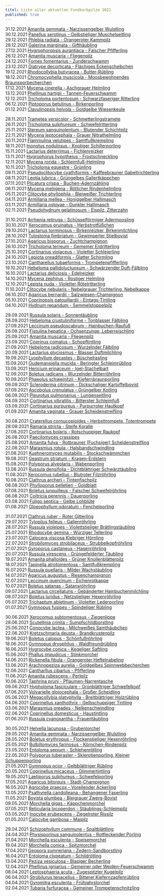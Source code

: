 ```yaml
---
titel: Liste aller aktuellen Fundkorbpilze 2021
published: true
---
```

31.12.2021 [Amanita gemmata - Narzissengelber Wulstling](/pilze/amanita-gemmata-narzissengelber-wulstling)  
30.12.2021 [Panellus serotinus - Gelbstieliger Muschelseitling](/pilze/panellus-serotinus-gelbstieliger-muschelseitling)  
29.12.2021 [Phlebia radiata - Orangeroter Kammpilz](/pilze/phlebia-radiata-orangeroter-kammpilz)\
28.12.2021 [Galerina marginata - Gifthäubling](/pilze/galerina-marginata-gifthäubling)\
27.12.2021 [Hygrophoropsis aurantiaca - Falscher Pfifferling](/pilze/hygrophoropsis-aurantiaca-falscher-pfifferling)\
26.12.2021 [Amanita muscaria - Fliegenpilz](/pilze/amanita-muscaria-fliegenpilz)\
24.12.2021 [Fomes fomentarius - Zunderschwamm](/pilze/fomes-fomentarius-zunderschwamm)\
23.12.2021 [Diatrype decorticata - Flächiges Eckenscheibchen](/pilze/diatrype-decorticata-flächiges-eckenscheibchen)\
19.12.2021 [Rhodocollybia butyracea - Butter-Rübling](/pilze/rhodocollybia-butyracea-butter-rübling)\
18.12.2021 [Chromocyphella muscicola - Moosbewohnendes Braunsporbecherchen](/pilze/chromocyphella-muscicola-moosbewohnendes-braunsporbecherchen)\
17.12.2021 [Mycena cinerella - Aschgrauer Helmling](/pilze/mycena-cinerella-aschgrauer-helmling)\
13.12.2021 [Phellinus hartigii - Tannen-Feuerschwamm](/pilze/phellinus-hartigii-tannen-feuerschwamm)\
12.12.2021 [Tricholoma portentosum - Schwarzfaseriger Ritterling](/pilze/tricholoma-portentosum-schwarzfaseriger-ritterling)\
06.12.2021 [Piptoporus betulinus - Birkenporling](/pilze/piptoporus-betulinus-birkenporling)\
01.12.2021 [Clavulinopsis helvola - Goldgelbe Wiesenkeule](/pilze/clavulinopsis-helvola-goldgelbe-wiesenkeule)

28.11.2021 [Trametes versicolor - Schmetterlingstramete](/pilze/trametes-versicolor-schmetterlingstramete)\
26.11.2021 [Tricholoma sulphureum - Schwefelritterling](/pilze/tricholoma-sulphureum-schwefelritterling)\
25.11.2021 [Stereum sanguinolentum - Blutender Schichtpilz](/pilze/stereum-sanguinolentum-blutender-nadelholzschichtpilz)\
22.11.2021 [Mycena leptocephala - Grauer Nitrathelmling](/pilze/mycena-leptocephala-grauer-nitrathelmling)\
20.11.2021 [Flammulina velutipes - Samtfußkrempling](/pilze/flammulina-velutipes-samtfußrübling)\
18.11.2021 [Inonotus nodulosus - Knotiger Schillerporling](/pilze/inonotus-nodulosus-knotiger-schillerporling)\
15.11.2021 [Lactarius deterrimus - Fichtenreizker](/pilze/lactarius-deterrimus-fichtenreizker)\
13.11.2021 [Hygrophorus hypothejus - Frostschneckling](/pilze/hygrophorus-hypothejus-frostschneckling)\
12.11.2021 [Mycena rorida - Schleimfuß-Helmling](/pilze/mycena-rorida-schleimfuß-helmling)\
10.11.2021 [Tricholoma equestre - Grünling](/pilze/tricholoma-equestre-grünling)\
09.11.2021 [Pseudoclitocybe cyathiformis - Kaffeebrauner Gabeltrichterling](/pilze/pseudoclitocybe-cyathiformis-kaffeebrauner-gabeltrichterling)\
08.11.2021 [Leotia lubrica - Grüngelbes Gallertkäppchen](/pilze/leotia-lubrica-grüngelbes-gallertkäppchen)\
07.11.2021 [Plicatura crispa - Buchen-Adernzähling](/pilze/plicatura-crispa-buchen-adernzähling)\
06.11.2021 [Mycena meliigena - Rötlicher Rindenhelmling](/pilze/mycena-meliigena-rötlicher-rindenhelmling)\
05.11.2021 [Clitocybe phyllophila - Bleiweißer Trichterling](/pilze/clitocybe-phyllophila-bleiweißer-firnistrichterling-bleiweißer-trichterling)\
04.11.2021 [Armillaria mellea - Honiggelber Hallimasch](/pilze/armillaria-mellea-honiggelber-hallimasch)\
03.11.2021 [Armillaria ostoyae - Dunkler Hallimasch](/pilze/armillaria-ostoyae-dunkler-hallimasch)\
02.11.2021 [Pseudohydnum gelatinosum - Eispilz, Zitterzahn](/pilze/pseudohydnum-gelatinosum-eispilz-zitterzahn) 

31.10.2021 [Arrhenia retiruga - Schüsselförmiger Adermoosling](/pilze/arrhenia-retiruga-schüsselförmiger-adermoosling)\
30.10.2021 [Xerocomus pruinatus - Herbstrotfüßchen](/pilze/xerocomus-pruinatus-herbstrotfüßchen)\
29.10.2021 [Lactarius torminosus - Birkenreizker, Birkenmilchling](/pilze/lactarius-torminosus-birkenreizker-birkenmilchling)\
28.10.2021 [Tulostoma fimbriatum - Gewimperter Stielbovist](/pilze/tulostoma-fimbriatum-gewimperter-stielbovist)\
27.10.2021 [Agaricus bisporus - Zuchtchampignon](/agaricus-bisporus-zucht-champignon)\
26.10.2021 [Tricholoma terreum - Gemeiner Erdritterling](/pilze/tricholoma-terreum-gemeiner-erdritterling)\
25.10.2021 [Cortinarius violaceus - Violetter Schleierling](<Cortinarius violaceus - Violetter Schleierling>)\
24.10.2021 [Lepiota oreadiformis - Glatter Schirmling](/pilze/lepiota-oreadiformis-glatter-schirmling)\
23.10.2021 [Cantharellus tubaeformis - Trompetenpfifferling](/pilze/cantharellus-tubaeformis-trompetenpfifferling)\
19.10.2021 [Hebeloma pallidoluctuosum - Schwärzender Duft-Fälbling](/pilze/hebeloma-pallidoluctuosum-schwärzender-duft-fälbling)\
16.10.2021 [Lactarius deliciosis - Edelreizker](/pilze/lactarius-deliciosus-edelreizker)\
14.10.2021 [Mycena zephirus - Rostiger Helmling](/pilze/mycena-zephirus-rostiger-helmling)\
12.10.2021 [Lepista nuda - Violetter Rötelritterling](/pilze/lepista-nuda-violetter-rötelritterling)\
11.10.2021 [Clitocybe nebularis - Nebelgrauer Trichterling, Nebelkappe](/pilze/clitocybe-nebularis-nebelgrauer-trichterling-nebelkappe)\
06.10.2021 [Agaricus bernardii - Salzwiesen-Champignon](/pilze/agaricus-bernardii-salzwiesen-egerling)\
05.10.2021 [Coprinopsis patouillardii - Eintags-Tintling](/pilze/coprinopsis-patouillardii-eintags-tintling)\
04.10.2021 [Hydnum repandum - Semmelstoppelpilz](/pilze/hydnum-repandum-semmelstoppelpilz)

29.09.2021 [Russula solaris - Sonnentäubling](/pilze/russula-solaris-sonnentäubling)\
28.09.2021 [Hebeloma crustuliniforme - Tonblasser Fälbling](/pilze/hebeloma-crustuliniforme-tonblasser-fälbling)\
27.09.2021 [Leccinum pseudoscabrum - Hainbuchen-Raufuß](/pilze/leccinum-pseudoscabrum-hainbuchenraufuß)\
26.09.2021 [Fistulina hepatica - Ochsenzunge, Leberreischling](/pilze/fistulina-hepatica-ochsenzunge-leberreischling)\
25.09.2021 [Amanita muscaria - Fliegenpilz ](/pilze/amanita-muscaria-fliegenpilz)\
23.09.2021 [Coprinus comatus - Schopftintling](/pilze/coprinus-comatus-schopftintling)\
21.09.2021 [Hebeloma radicosum - Wurzelnder Fälbling](/pilze/hebeloma-radicosum-wurzelnder-fälbling)\
20.09.2021 [Lactarius glyciosmus - Blasser Duftmilchling](/pilze/lactarius-glyciosmus-blasser-duftmilchling)\
19.09.2021 [Lyophyllum decastes - Büschelrasling](/pilze/lyophyllum-decastes-büschelrasling)\
15.09.2021 [Oudemansiella mucida - Beringter Schleimrübling](/pilze/oudemansiella-mucida-beringter-schleimrübling)\
13.09.2021 [Hericium erinaceum - Igel-Stachelbart](/pilze/hericium-erinaceum-igel-stachelbart)\
12.09.2021 [Boletus radicans - Wurzelnder Bitterröhrling](/boletus-radicans-wurzelnder-bitterröhrling)\
10.09.2021 [Phaeolus schweinitzii - Kiefernbraunporling](/pilze/phaeolus-spadiceus-kiefernbraunporling)\
09.09.2021 [Scleroderma citrinum - Dickschaliger Kartoffelbovist](/pilze/scleroderma-citrinum-dickschaliger-kartoffelbovist)\
07.09.2021 [Ascobolus crenulatus - Grüngelber Kotling](/pilze/ascobolus-crenulatus-grüngelber-kotling)\
06.09.2021 [Pleurotus pulmonarius - Lungenseitling](/pilze/pleurotus-pulmonarius-lungenseitling-löffelseitling)\
04.09.2021 [Cortinarius vibratilis - Bitterster Schleimfuß](/pilze/cortinarius-vibratilis-gallen-schleimfuß-bitterster-schleimfuß)\
03.09.2021 [Cortinarius purpureus - Purpurroter Hautkopf](/pilze/cortinarius-purpureus-purpurroter-hautkopf)\
01.09.2021 [Amanita vaginata - Grauer Scheidenstreifling](/pilze/amanita-vaginata-grauer-scheidenstreifling)

30.08.2021 [Craterellus cornucopioides - Herbsttrompete, Totentrompete](/pilze/craterellus-cornucopioides-herbsttrompete-totentrompete)\
28:08:2021 [Ramaria stricta - Steife Koralle](/pilze/ramaria-stricta-steife-koralle)\
27.08.2021 [Cortinarius bolaris - Rotschuppiger Raukopf](/pilze/cortinarius-bolaris-rotschuppiger-raukopf)\
26.08.2021 [Paecilomyces crassipes](/pilze/paecilomyces-crassipes)\
25.08.2021 [Amanita fulva - Rotbrauner (Fuchsiger) Scheidenstreifling](/pilze/amanita-fulva-rotbrauner-fuchsiger-scheidenstreifling)\
22.08.2021 [Marasmius rotula - Halsbandschwindling](/pilze/marasmius-rotula-halsbandschwindling)\
21.08.2021 [Kuehneromyces mutabilis - Stockschwämmchen](/pilze/kuehneromyces-mutabilis-stockschwämmchen)\
19.08.2021 [Geastrum striatum - Kragen-Erdstern](/pilze/geastrum-striatum-kragen-erdstern)\
15.08.2021 [Polyporus alveolaris - Wabenporling](/pilze/polyporus-alveolaris-wabenporling)\
13.08.2021 [Russula densifolia - Dichtblättriger Schwärztäubling](/pilze/russula-densifolia-dichtblättriger-schwärztäubling)\
11.08.2021 [Xerocomus rubellus - Blutroter Filzröhrling](/pilze/xerocomus-rubellus-blutroter-filzröhrling)\
10.08.2021 [Clathrus archeri - Tintenfischpilz](/pilze/clathrus-archeri-tintenfischpilz)\
08.08.2021 [Phylloporus pelletieri - Goldblatt](/pilze/phylloporus-pelletieri-goldblatt)\
07.08.2021 [Boletus junquilleus - Falscher Schwefelröhrling](/pilze/boletus-junquilleus-falscher-schwefelröhrling)\
06.08.2021 [Coltricia perennis - Dauerporling](/pilze/coltricia-perennis-gezonter-dauerporling)\
03.08.2021 [Fuligo septica - Gelbe Lohblüte](/pilze/fuligo-septica-gelbe-lohblüte)\
01.08.2021 [Gloeophyllum odoratum - Fenchelporling](/pilze/gloeophyllum-odoratum-fenchelporling)

31.07.2021 [Clathrus ruber - Roter Gitterling](/pilze/clathrus-ruber-roter-gitterling)\
29.07.2021 [Tylopilus felleus - Gallenröhrling](/artikel/die-invasion-der-bitterlinge.html)\
28.07.2021 [Russula violeipes - Violettstieliger Brätlingstäubling](/pilze/russula-violeipes-violettstieliger-brätlingstäubling)\
25.07.2021 [Rhodocybe gemina - Würziger Tellerling](/pilze/rhodocybe-gemina-würziger-tellerling)\
23.07.2021 [Calocera viscosa Klebriger Hörnling](/pilze/calocera-viscosa-klebriger-hörnling)\
22.07.2021 [Strobilomyces strobilaceus - Strubbelkopfröhrling](/pilze/strobilomyces-strobilaceus-strubbelkopfröhrling)\
21.07.2021 [Gyroporus castaneus - Hasenröhrling](/pilze/gyroporus-castaneus-hasenröhrling)\
20.07.2021 [Russula virescens - Grüngefelderter Täubling](/pilze/russula-virescens-grüngefelderter-täubling)\
19.07.2021 [Amanita phalloides - Grüner Knollenblätterpilz](/pilze/amanita-phalloides-grüner-knollenblätterpilz)\
18.07.2021 [Tapinella atrotomentosa - Samtfußkrempling](/pilze/tapinella-atrotomentosa-samtfußkrempling)\
15.07.2021 [Russula puellaris - Milder Wachstäubling](/pilze/russula-puellaris-milder-wachstäubling-mädchentäubling)\
14.07.2021 [Agaricus augustus - Riesenchampignon](/pilze/agaricus-augustus-riesenchampignon)\
12.07.2021 [Leccinum quercinum - Eichenrotkappe](/pilze/leccinum-quercinum-eichenrotkappe)\
10.07.2021 [Boletus satanas - Satansröhrling](/pilze/boletus-satanas-satansröhrling)\
09.07.2021 [Lactarius circellatuns - Gebänderter Hainbuchenmilchling](/lactarius-circellatus-gebänderter-hainbuchenmilchling)\
08.07.2021 [Boletus luridus - Netzstieliger Hexenröhrling](/pilze/boletus-luridus-netzstieliger-hexenröhrling)\
05.07.2021 [Trichaptum abietinum - Violetter Lederporling](/trichaptum-abietinum-violetter-lederporling-gemeiner-violettporling)\
01.07.2021 [Gymnopus fusipes - Spindeliger Rübling](/pilze/gymnopus-fusipes-spindeliger-rübling)

30.06.2021 [Xerocomus subtomentosus - Ziegenlippe](/pilze/xerocomus-subtomentosus-ziegenlippe)\
28.06.2021 [Scutellinia crinita - Sumpfschildborstling](/pilze/scutellinia-crinita-bewimperter-schildborstling-sumpfschildborstling)\
25.06.2021 [Conocybe lactea - Milchweißes Samthäubchen](/pilze/conocybe-lactea-milchweißes-samthäubchen)\
22.06.2021 [Kretzschmaria deusta - Brandkrustenpilz](/pilze/kretzschmaria-deusta-brandkrustenpilz)\
19.06.2021 [Boletus calopus - Schönfußröhrling](/pilze/boletus-calopus-schönfußröhrling)\
18.06.2021 [Gymnopus dryophilus - Waldfreundrübling](/pilze/gymnopus-dryophilus-waldfreundrübling)\
16.06.2021 [Hygrocybe conica - Kegeliger Saftling](/pilze/hygrocybe-conica-kegeliger-saftling-schwärzender-saftling)\
15.06.2021 [Phallus impudicus - Stinkmorchel](/pilze/phallus-impudicus-stinkmorchel)\
14.06.2021 [Rickenella fibula - Orangeroter Heftelnabeling](/pilze/rickenella-fibula)\
13.06.2021 [Arachnopeziza aurelia - Goldgelbes Spinnwebbecherchen](<13.06.2021  Arachnopeziza aurelia - Goldgelbes Spinnwebbecherchen>)\
12.06.2021 [Cantharllus cibarius - Pfifferling](/pilze/cantharellus-cibarius-pfifferling)\
11.06.2021 [Amanita rubescens - Perlpilz](/pilze/amanita-rubescens-perlpilz)\
10.06.2021 [Taphrina pruni - Pflaumen-Narrentasche](/pilze/taphrina-pruni-pflaumen-narrentasche)\
09.06.2021 [Hypholoma fasciculare - Grünblättriger Schwefelkopf](/pilze/hypholoma-fasciculare-grünblättriger-schwefelkopf)\
07.06.2021 [Volvarielle gloiocephala - Großer Scheidling](/pilze/volvariella-gloiocephala-großer-scheidling)\
05.06.2021 [Megacollybia platyphylla - Breitblättriger Holzrübling](/pilze/megacollybia-platyphylla-breitblatt-breitblättriger-holzrübling)\
04.06.2021 [Coprinellus xanthothrix - Gelbschuppiger Tintling](/pilze/coprinellus-xanthothrix-gelbschuppiger-tintling)\
03.06.2021 [Marasmius oreades - Nelkenschwindling](/pilze/marasmius-oreades-nelkenschwindling)\
02.06.2021 [Coprinellus domesticus - Haustintling](/pilze/coprinellus-domesticus-haustintling)\
01.06.2021 [Russula cyanoxantha - Frauentäubling](/pilze/russula-cyanoxantha-frauentäubling)

30.05.2021 [Helvella lacunosa - Grubenlorchel](/pilze/helvella-lacunosa-grubenlorchel)\
29.05.2021 [Amanita gemmata - Narzissengelber Wulstling](/pilze/amanita-gemmata-narzissengelber-wulstling)\
28.05.2021 [Boletus erythropus - Flockenstieliger Hexenröhrling](/pilze/boletus-erythropus-flockenstieliger-hexenröhrling)\
25.05.2021 [Bulbillomyces farinosus - Körnchen-Rindenpilz](/pilze/bulbillomyces-farinosus-körnchen-rindenpilz)\
23.05.2021 [Entoloma sepium - Schlehenrötling](/pilze/entoloma-sepium-schlehenrötling)\
22.05.2021 [Polyporus tuberaster - Sklerotienporling, Kleiner Schuppenporling](/pilze/polyporus-tuberaster-sklerotienporling)\
21.05.2021 [Gymnopus ocior - Gelbblättriger Rübling](/gymnopus-ocior-gelbblättriger-rübling)\
20.05.2021 [Coprinellus micaceus - Glimmertintling](/pilze/coprinellus-micaceus-glimmertintling)\
19.05.2021 [Laetiporus sulphureus - Schwefelporling](/pilze/laetiporus-sulphureus-schwefelporling)\
17.05.2021 [Agaricus bitorquis - Stadt-Champignon](/pilze/agaricus-bitorquis-stadt-champignon)\
16.05.2021 [Agrocybe praecox - Voreilender Ackerling](/pilze/agrocybe-praecox-voreilender-ackerling)\
13.05.2021 [Psathyrella candolleana - Behangener Faserling](/pilze/psathyrella-candolleana-behangener-faserling)\
11.05.2021 [Bovista plumbea - Bleigrauer Zwerg-Bovist](/pilze/bovista-plumbea-bleigrauer-zwerg-bovist)\
09.05.2021 [Morchella gigas - Käppchenmorchel](/pilze/morchella-gigas-käppchenmorchel)\
07.05.2021 [Reticularia lycoperdon - Stäublings-Schleimpilz](/pilze/reticularia-lycoperdon-stäublings-schleimpilz)\
03.05.2021 [Inocybe erubescens - Ziegelroter Rissilz](/pilze/inocybe-erubescens-ziegelroter-risspilz)\
01.05.2021 [Calocybe gambosa - Maipilz](/pilze/calocybe-gambosa-maipilz)

29.04.2021 [Schizophyllum commune - Spaltblättling](/pilze/schizophyllum-commune-spaltblättling)\
24.04.2021 [Physisporinus sanguinolentus - Rotfleckender Porling](/pilze/physisporinus-sanguinolentus-rotfleckender-porling)\
21.04.2021  [Morchella esculenta - Speisemorchel](/pilze/morchella-esculenta-speisemorchel)\
19.04.2021  [Morchella conica - Spitzmorchel](/pilze/morchella-conica-spitzmorchel)\
17.04.2021  [Geopora sumneriana - Zedern-Sandborstling](/pilze/geopora-sumneriana-zedern-sandborstling)\
16.04.2021  [Entoloma clypeatum - Schildrötling](/pilze/entoloma-clypeatum-schildrötling)\
13.04.2021  [Peziza vesiculosa - Blasiger Becherling](/pilze/peziza-vesiculosa-blasiger-becherling)\
12.04.2021  [Phellinus igniarius - Gemeiner oder Weiden-Feuerschwamm](/pilze/phellinus-igniarius-gemeiner-feuerschwamm)\
08.04.2021  [Leptosphaeria acuta - Zugespitzter Kugelpilz](/pilze/leptosphaeria-acuta-zugespitzter-kugelpilz)\
06.04.2021  [Strobilurus tenacellus - Bitterer Kiefernzapfenrübling](/pilze/strobilurus-tenacellus-bitterer-kiefern-zapfenrübling)\
04.04.2021  [Gyromitra esculenta - Frühjahrslorchel](/pilze/gyromitra-esculenta-frühjahrslorchel)\
02.04.2021  [Tubaria furfuracea - Gemeiner Trompetenschnitzling](/pilze/tubaria-furfuracea-gemeiner-trompetenschnitzling)